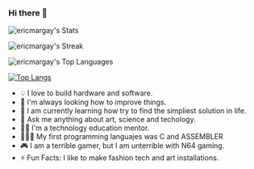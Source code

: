 ### Hi there 👋

![ericmargay's Stats](https://github-readme-stats.vercel.app/api?username=ericmargay&theme=dracula&show_icons=true&hide_border=false&count_private=true)

![ericmargay's Streak](https://github-readme-streak-stats.herokuapp.com/?user=ericmargay&theme=dracula&hide_border=false)


![ericmargay's Top Languages](https://github-readme-stats.vercel.app/api/top-langs/?username=ericmargay&theme=dracula&show_icons=true&hide_border=false&layout=compact)


[![Top Langs](https://github-readme-stats.vercel.app/api/top-langs/?username=ericmargay&layout=compact)](https://github.com/anuraghazra/github-readme-stats)

<!--
**ericmargay/ericmargay** is a ✨ _special_ ✨ repository because its `README.md` (this file) appears on your GitHub profile.

Here are some ideas to get you started:

- 🔭 I’m currently working on ...
- 🌱 I’m currently learning ...
- 👯 I’m looking to collaborate on ...
- 🤔 I’m looking for help with ...
- 💬 Ask me about ...
- 📫 How to reach me: ...
- 😄 Pronouns: ...
- ⚡ Fun fact: ...
-->

- 💡 I love to build hardware and software.
- 🔭 I'm always looking how to improve things.
- 🌱 I am currently learning how try to find the simpliest solution in life.
- 💬 Ask me anything about art, science and techology.
- 🧑‍🏫 I'm a technology education mentor.
- 👨🏻‍💻 My first programming languajes was C and ASSEMBLER  
- 🎮 I am a terrible gamer, but I am unterrible with N64 gaming.
-  ⚡ Fun Facts: I like to make fashion tech and art installations. 
